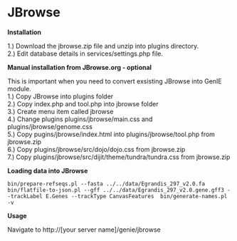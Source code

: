 JBrowse
=====================

**Installation**

1.) Download the jbrowse.zip file and unzip into plugins directory.      
2.) Edit database details in services/settings.php file.  

**Manual installation from JBrowse.org - optional**

This is important when you need to convert exsisting JBrowse into GenIE module.  
1.) Copy JBrowse into plugins folder  
2.) Copy index.php and tool.php into jbrowse folder  
3.) Create menu item called jbrowse  
4.) Change plugins plugins/jbrowse/main.css and plugins/jbrowse/genome.css   
5.) Copy pugins/jbrowse/index.html into plugins/jbrowse/tool.php from jbrowse.zip  
6.) Copy plugins/jbrowse/src/dojo/dojo.css from jbrowse.zip    
7.) Copy plugins/jbrowse/src/dijit/theme/tundra/tundra.css from jbrowse.zip  

**Loading data into JBrowse**

`
bin/prepare-refseqs.pl --fasta ../../data/Egrandis_297_v2.0.fa
bin/flatfile-to-json.pl --gff ../../data/Egrandis_297_v2.0.gene.gff3 --trackLabel E.Genes --trackType CanvasFeatures 
bin/generate-names.pl -v
`

**Usage**

Navigate to http://[your server name]/genie/jbrowse
